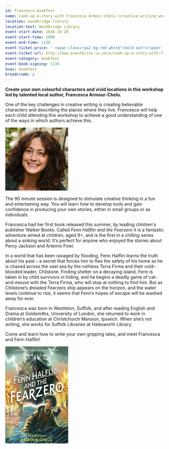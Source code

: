 ```yaml
---
id: francesca-bookfest
name: Cook-up-a-story with Francesca Armour-Chelu (creative writing workshop for children aged 8-12)
location: woodbridge-library
location-text: Woodbridge Library
event-start-date: 2016-10-28
event-start-time: 1000
event-end-time: 1130
event-ticket-price: ' <span class="pa2 bg-red white">Sold out!</span>'
event-ticket-url: http://www.eventbrite.co.uk/e/cook-up-a-story-with-francesca-armour-chelu-tickets-27403795490
event-category: bookfest
event-book-signing: 1130
hnav: bookfest
breadcrumb: y
---
```


**Create your own colourful characters and vivid locations in this workshop led by talented local author, Francesca Armour-Chelu.**

One of the key challenges in creative writing is creating believable characters and describing the places where they live. Francesca will help each child attending this workshop to achieve a good understanding of one of the ways in which authors achieve this.

<img src="/images/article/francesca-200.jpg" alt="Francesca Armour-Chelu" class="custom-br-50 fr ml3" />

The 90 minute session is designed to stimulate creative thinking in a fun and entertaining way. You will learn how to develop tools and gain confidence in producing your own stories, either in small groups or as individuals.

Francesca had her first book released this summer, by leading children's publisher Walker Books. Called <cite>Fenn Halflin and the Fearzero</cite> it is a fantastic adventure aimed at children, aged 9+, and is the first in a chilling series about a sinking world. It’s perfect for anyone who enjoyed the stories about Percy Jackson and Artemis Fowl.

In a world that has been ravaged by flooding, Fenn Halflin learns the truth about his past – a secret that forces him to flee the safety of his home as he is chased across the vast sea by the ruthless Terra Firma and their cold-blooded leader, Chilstone. Finding shelter on a decaying island, Fenn is taken in by child survivors in hiding, and he begins a deadly game of cat-and-mouse with the Terra Firma, who will stop at nothing to find him. But as Chilstone’s dreaded Fearzero ship appears on the horizon, and the water levels continue to rise, it seems that Fenn’s hopes of escape will be washed away for ever.

Francesca was born in Westleton, Suffolk, and after reading English and Drama at Goldsmiths, University of London, she returned to work in children’s education at Christchurch Mansion, Ipswich. When she’s not writing, she works for Suffolk Libraries at Halesworth Library.

Come and learn how to write your own gripping tales, and meet Francesca and Fenn Halflin!

<img src="/images/article/fenn-halfin.jpg" alt="Fenn Halfin" class="{% include /c/img-float-left.html %}" />
